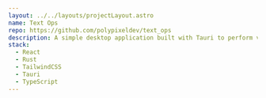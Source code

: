 ```yaml
---
layout: ../../layouts/projectLayout.astro
name: Text Ops
repo: https://github.com/polypixeldev/text_ops
description: A simple desktop application built with Tauri to perform various operations on text
stack:
  - React
  - Rust
  - TailwindCSS
  - Tauri
  - TypeScript
---
```


<!--add additonal information about Text Ops-->
